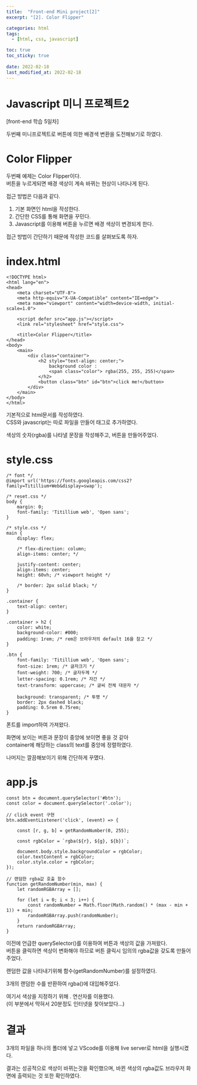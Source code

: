 ```yaml
---
title:  "Front-end Mini project[2]"
excerpt: "[2]. Color Flipper"

categories: html
tags:
  - [html, css, javascript]

toc: true
toc_sticky: true
 
date: 2022-02-18
last_modified_at: 2022-02-18
---
```

# Javascript 미니 프로젝트2
  
[front-end 학습 5일차]
  
두번째 미니프로젝트로 버튼에 의한 배경색 변환을 도전해보기로 하였다.  
  
# Color Flipper
  
두번째 예제는 Color Flipper이다.  
버튼을 누르게되면 배경 색상이 계속 바뀌는 현상이 나타나게 된다.    
  
접근 방법은 다음과 같다.  

1. 기본 화면인 html을 작성한다.  
2. 간단한 CSS를 통해 화면을 꾸민다.  
3. Javascript를 이용해 버튼을 누르면 배경 색상이 변경되게 한다.  
  
접근 방법이 간단하기 때문에 작성한 코드를 살펴보도록 하자.  

# index.html
``` 
<!DOCTYPE html>
<html lang="en">
<head>
    <meta charset="UTF-8">
    <meta http-equiv="X-UA-Compatible" content="IE=edge">
    <meta name="viewport" content="width=device-width, initial-scale=1.0">
    
    <script defer src="app.js"></script>
    <link rel="stylesheet" href="style.css">
    
    <title>Color Flipper</title>
</head>
<body>
    <main>
        <div class="container">
            <h2 style="text-align: center;">
                background color : 
                <span class="color"> rgba(255, 255, 255)</span>
            </h2>
            <button class="btn" id="btn">click me!</button>
        </div>
    </main>
</body>
</html>
```
기본적으로 html문서를 작성하였다.  
CSS와 javascript는 따로 파일을 만들어 태그로 추가하였다.  

색상의 숫자(rgba)를 나타낼 문장을 작성해주고, 버튼을 만들어주었다.  
  
# style.css
  
```
/* font */
@import url('https://fonts.googleapis.com/css2?family=Titillium+Web&display=swap');

/* reset.css */ 
body {
    margin: 0;
    font-family: 'Titillium web', 'Open sans';
}

/* style.css */
main {
    display: flex;

    /* flex-direction: column;
    align-items: center; */

    justify-content: center;
    align-items: center;
    height: 60vh; /* viewport height */

    /* border: 2px solid black; */
}

.container {
    text-align: center;
}

.container > h2 {
    color: white;
    background-color: #000;
    padding: 1rem; /* rem은 브라우저의 default 16을 참고 */
}

.btn {
    font-family: 'Titillium web', 'Open sans';
    font-size: 1rem; /* 글자크기 */
    font-weight: 700; /* 글자두께 */
    letter-spacing: 0.1rem; /* 자간 */
    text-transform: uppercase; /* 글씨 전체 대문자 */

    background: transparent; /* 투명 */
    border: 2px dashed black;
    padding: 0.5rem 0.75rem;
}
```
  
폰트를 import하여 가져왔다.  

화면에 보이는 버튼과 문장이 중앙에 보이면 좋을 것 같아  
container에 해당하는 class의 text를 중앙에 정렬하였다.  
  
나머지는 깔끔해보이기 위해 간단하게 꾸몄다.  
  
# app.js
  
```
const btn = document.querySelector('#btn');
const color = document.querySelector('.color');

// click event 구현
btn.addEventListener('click', (event) => {

    const [r, g, b] = getRandomNumber(0, 255);

    const rgbColor = `rgba(${r}, ${g}, ${b})`; 

    document.body.style.backgroundColor = rgbColor;
    color.textContent = rgbColor;
    color.style.color = rgbColor;
});

// 랜덤한 rgba값 호출 함수
function getRandomNumber(min, max) {
    let randomRGBArray = [];
    
    for (let i = 0; i < 3; i++) {
        const randomNumber = Math.floor(Math.random() * (max - min + 1)) + min;
        randomRGBArray.push(randomNumber);
    }
    return randomRGBArray;
}
```
  
이전에 언급한 querySelector()를 이용하여 버튼과 색상의 값을 가져왔다.  
버튼을 클릭하면 색상이 변화해야 하므로 버튼 클릭시 임의의 rgba값을 갖도록 만들어주었다.  
  
랜덤한 값을 나타내기위해 함수(getRandomNumber)를 설정하였다.
  
3개의 랜덤한 수를 반환하여 rgba()에 대입해주었다.  
  
여기서 색상을 지정하기 위해 . 연산자를 이용했다.  
(이 부분에서 막혀서 20분정도 인터넷을 찾아보았다...)

# 결과
  
3개의 파일을 하나의 폴더에 넣고 VScode를 이용해 live server로 html을 실행시켰다.  
  
결과는 성공적으로 색상이 바뀌는것을 확인했으며, 바뀐 색상의 rgba값도 브라우저 화면에 출력되는 것 또한 확인하였다.  


